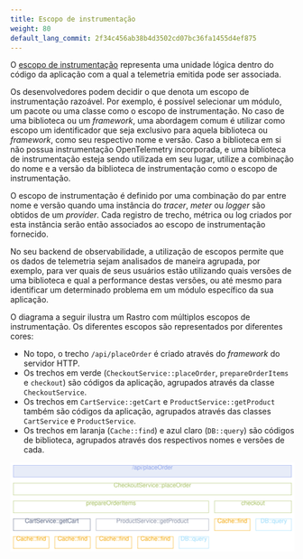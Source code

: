 ```yaml
---
title: Escopo de instrumentação
weight: 80
default_lang_commit: 2f34c456ab38b4d3502cd07bc36fa1455d4ef875
---
```


O [escopo de instrumentação](/docs/specs/otel/glossary/#instrumentation-scope)
representa uma unidade lógica dentro do código da aplicação com a qual a
telemetria emitida pode ser associada.

Os desenvolvedores podem decidir o que denota um escopo de instrumentação
razoável. Por exemplo, é possível selecionar um módulo, um pacote ou uma classe
como o escopo de instrumentação. No caso de uma biblioteca ou um _framework_,
uma abordagem comum é utilizar como escopo um identificador que seja
exclusivo para aquela biblioteca ou _framework_, como seu respectivo nome e versão.
Caso a biblioteca em si não possua instrumentação OpenTelemetry
incorporada, e uma biblioteca de instrumentação esteja sendo utilizada em seu
lugar, utilize a combinação do nome e a versão da biblioteca de instrumentação
como o escopo de instrumentação.

O escopo de instrumentação é definido por uma combinação do par entre nome e
versão quando uma instância do _tracer_, _meter_ ou _logger_ são obtidos de um
_provider_. Cada registro de trecho, métrica ou log criados por esta instância
serão então associados ao escopo de instrumentação fornecido.

No seu backend de observabilidade, a utilização de escopos permite que os dados
de telemetria sejam analisados de maneira agrupada, por exemplo, para ver quais
de seus usuários estão utilizando quais versões de uma biblioteca e qual a performance destas versões, ou
até mesmo para identificar um determinado problema em um módulo específico da
sua aplicação.

O diagrama a seguir ilustra um Rastro com múltiplos escopos de instrumentação.
Os diferentes escopos são representados por diferentes cores:

- No topo, o trecho `/api/placeOrder` é criado através do _framework_ do
  servidor HTTP.
- Os trechos em verde (`CheckoutService::placeOrder`, `prepareOrderItems` e
  `checkout`) são códigos da aplicação, agrupados através da classe
  `CheckoutService`.
- Os trechos em `CartService::getCart` e `ProductService::getProduct` também são
  códigos da aplicação, agrupados através das classes `CartService` e
  `ProductService`.
- Os trechos em laranja (`Cache::find`) e azul claro (`DB::query`) são códigos
  de biblioteca, agrupados através dos respectivos nomes e versões de cada.

![Esta imagem ilustra um rastro com múltiplos escopos de instrumentação](spans-with-instrumentation-scope.svg)
